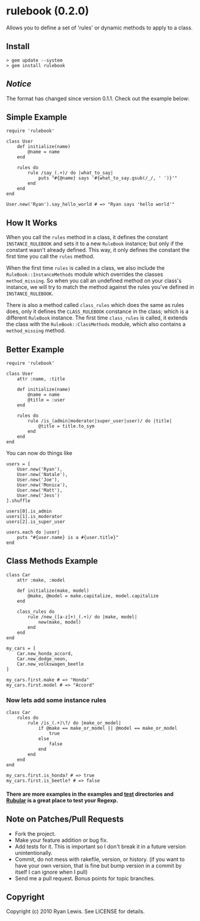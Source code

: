 # rulebook (0.2.0)

Allows you to define a set of 'rules' or dynamic methods to apply to a class.

## Install

    > gem update --system
    > gem install rulebook

## _Notice_

The format has changed since version 0.1.1. Check out the example below:

## Simple Example

    require 'rulebook'
    
    class User
        def initialize(name)
            @name = name
        end
        
        rules do
            rule /say_(.+)/ do |what_to_say|
                puts "#{@name} says '#{what_to_say.gsub(/_/, ' ')}'"
            end
        end
    end
    
    User.new('Ryan').say_hello_world # => "Ryan says 'hello world'"

## How It Works

When you call the `rules` method in a class, it defines the constant `INSTANCE_RULEBOOK` and sets it to a new `RuleBook` instance; but only if the constant wasn't already defined. This way, it only defines the constant the first time you call the `rules` method.

When the first time `rules` is called in a class, we also include the `RuleBook::InstanceMethods` module which overrides the classes `method_missing`. So when you call an undefined method on your class's instance, we will try to match the method against the rules you've defined in `INSTANCE_RULEBOOK`.

There is also a method called `class_rules` which does the same as rules does, only it defines the `CLASS_RULEBOOK` constance in the class; which is a different `RuleBook` instance. The first time `class_rules` is called, it extends the class with the `RuleBook::ClassMethods` module, which also contains a `method_missing` method.

## Better Example

    require 'rulebook'
    
    class User
        attr :name, :title
        
        def initialize(name)
            @name = name
            @title = :user
        end
        
        rules do
            rule /is_(admin|moderator|super_user|user)/ do |title|
                @title = title.to_sym
            end
        end
    end
    
You can now do things like

    users = [
        User.new('Ryan'),
        User.new('Natale'),
        User.new('Joe'),
        User.new('Monica'),
        User.new('Matt'),
        User.new('Jess')
    ].shuffle
    
    users[0].is_admin
    users[1].is_moderator
    users[2].is_super_user
    
    users.each do |user|
        puts "#{user.name} is a #{user.title}"
    end

## Class Methods Example

    class Car
        attr :make, :model
        
        def initialize(make, model)
            @make, @model = make.capitalize, model.capitalize
        end
        
        class_rules do
            rule /new_([a-z]+)_(.+)/ do |make, model|
                new(make, model)
            end
        end
    end
    
    my_cars = [
        Car.new_honda_accord,
        Car.new_dodge_neon,
        Car.new_volkswagen_beetle
    ]
    
    my_cars.first.make # => "Honda"
    my_cars.first.model # => "Accord"

### Now lets add some instance rules

    class Car
        rules do
            rule /is_(.+)\?/ do |make_or_model|
                if @make == make_or_model || @model == make_or_model
                    true
                else
                    false
                end
            end
        end
    end
    
    my_cars.first.is_honda? # => true
    my_cars.first.is_beetle? # => false

#### There are more examples in the examples and [test][1] directories and [Rubular][2] is a great place to test your Regexp.

## Note on Patches/Pull Requests
 
* Fork the project.
* Make your feature addition or bug fix.
* Add tests for it. This is important so I don't break it in a
  future version unintentionally.
* Commit, do not mess with rakefile, version, or history.
  (if you want to have your own version, that is fine but bump version in a commit by itself I can ignore when I pull)
* Send me a pull request. Bonus points for topic branches.

## Copyright

Copyright (c) 2010 Ryan Lewis. See LICENSE for details.


[1]: http://github.com/c00lryguy/rulebook/tree/master/test/
[2]: http://rubular.com/